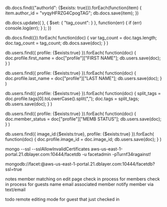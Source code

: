 db.docs.find({"authorId": {$exists: true}}).forEach(function(item)
{
        item.author_id = "vyqyHFRZG4CpogTAG";
        db.docs.save(item);
})


db.docs.update({
            }, {
                $set: {
                    "tag_count": 
                }
            },
            function(err) {
                if (err) console.log(err);
            }
        );
    })


db.docs.find({}).forEach(
    function(doc) {
        var tag_count = doc.tags.length;
        doc.tag_count = tag_count;
        db.docs.save(doc);
    }
)

<!--first name-->
db.users.find({ profile: {$exists:true} }).forEach(
    function(doc) {
        doc.profile.first_name = doc["profile"]["FIRST NAME"];
        db.users.save(doc);
    }
)

<!--lasdt name-->
db.users.find({ profile: {$exists:true} }).forEach(
    function(doc) {
        doc.profile.last_name = doc["profile"]["LAST NAME"];
        db.users.save(doc);
    }
)


<!--lasdt name-->
db.users.find({ profile: {$exists:true} }).forEach(
    function(doc) {
        split_tags = doc.profile.tags[0].toLowerCase().split(",");
        doc.tags = split_tags;
        db.users.save(doc);
    }
)

<!--member status-->
db.users.find({ profile: {$exists:true} }).forEach(
    function(doc) {
        doc.member_status = doc["profile"]["MEMB STATUS"];
        db.users.save(doc);
    }
)


<!--image-->
db.users.find({ image_id:{$exists:true}, profile: {$exists:true} }).forEach(
    function(doc) {
        doc.profile.image_id = doc.image_id;
        db.users.save(doc);
    }
)




mongo --ssl --sslAllowInvalidCertificates aws-us-east-1-portal.21.dblayer.com:10444/facetdb -u facetadmin -pTurnf34ragainst!


mongodb://facet:<password>@aws-us-east-1-portal.21.dblayer.com:10444/facetdb?ssl=true


notes
    member matching on edit page
    check in process for members
    check in process for guests
        name
        email
        associated member
            notify member via text/email

todo
    remote editing mode for guest that just checked in